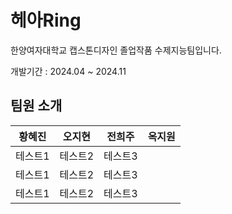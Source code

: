 # 헤아Ring
한양여자대학교 캡스톤디자인 졸업작품 수제지능팀입니다.

개발기간 : 2024.04 ~ 2024.11

## 팀원 소개
|황혜진|오지현|전희주|옥지원|
|------|---|---|---|
|테스트1|테스트2|테스트3|
|테스트1|테스트2|테스트3|
|테스트1|테스트2|테스트3|
